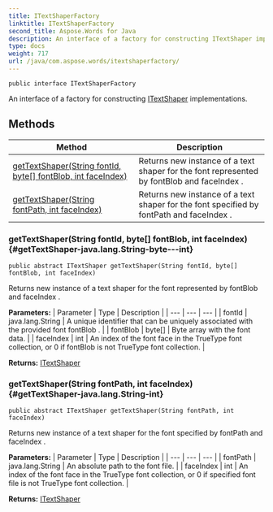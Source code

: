 ```yaml
---
title: ITextShaperFactory
linktitle: ITextShaperFactory
second_title: Aspose.Words for Java
description: An interface of a factory for constructing ITextShaper implementations in Java.
type: docs
weight: 717
url: /java/com.aspose.words/itextshaperfactory/
---
```

```
public interface ITextShaperFactory
```

An interface of a factory for constructing [ITextShaper](../../com.aspose.words/itextshaper/) implementations.
## Methods

| Method | Description |
| --- | --- |
| [getTextShaper(String fontId, byte[] fontBlob, int faceIndex)](#getTextShaper-java.lang.String-byte---int) | Returns new instance of a text shaper for the font represented by  fontBlob  and  faceIndex . |
| [getTextShaper(String fontPath, int faceIndex)](#getTextShaper-java.lang.String-int) | Returns new instance of a text shaper for the font specified by  fontPath  and  faceIndex . |
### getTextShaper(String fontId, byte[] fontBlob, int faceIndex) {#getTextShaper-java.lang.String-byte---int}
```
public abstract ITextShaper getTextShaper(String fontId, byte[] fontBlob, int faceIndex)
```


Returns new instance of a text shaper for the font represented by  fontBlob  and  faceIndex .

**Parameters:**
| Parameter | Type | Description |
| --- | --- | --- |
| fontId | java.lang.String | A unique identifier that can be uniquely associated with the provided font  fontBlob . |
| fontBlob | byte[] | Byte array with the font data. |
| faceIndex | int | An index of the font face in the TrueType font collection, or 0 if  fontBlob  is not TrueType font collection. |

**Returns:**
[ITextShaper](../../com.aspose.words/itextshaper/)
### getTextShaper(String fontPath, int faceIndex) {#getTextShaper-java.lang.String-int}
```
public abstract ITextShaper getTextShaper(String fontPath, int faceIndex)
```


Returns new instance of a text shaper for the font specified by  fontPath  and  faceIndex .

**Parameters:**
| Parameter | Type | Description |
| --- | --- | --- |
| fontPath | java.lang.String | An absolute path to the font file. |
| faceIndex | int | An index of the font face in the TrueType font collection, or 0 if specified font file is not TrueType font collection. |

**Returns:**
[ITextShaper](../../com.aspose.words/itextshaper/)
